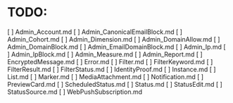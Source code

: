 # TODO:

[ ] Admin_Account.md
[ ] Admin_CanonicalEmailBlock.md
[ ] Admin_Cohort.md
[ ] Admin_Dimension.md
[ ] Admin_DomainAllow.md
[ ] Admin_DomainBlock.md
[ ] Admin_EmailDomainBlock.md
[ ] Admin_Ip.md
[ ] Admin_IpBlock.md
[ ] Admin_Measure.md
[ ] Admin_Report.md
[ ] EncryptedMessage.md
[ ] Error.md
[ ] Filter.md
[ ] FilterKeyword.md
[ ] FilterResult.md
[ ] FilterStatus.md
[ ] IdentityProof.md
[ ] Instance.md
[ ] List.md
[ ] Marker.md
[ ] MediaAttachment.md
[ ] Notification.md
[ ] PreviewCard.md
[ ] ScheduledStatus.md
[ ] Status.md
[ ] StatusEdit.md
[ ] StatusSource.md
[ ] WebPushSubscription.md
